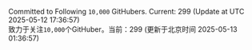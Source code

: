 Committed to Following `10,000` GitHubers. Current: <!-- FOLLOWING_COUNT -->299<!-- FOLLOWING_COUNT --> (Update at UTC <!-- LAST_UPDATED -->2025-05-12 17:36:57<!-- LAST_UPDATED -->)<br>
致力于关注`10,000`个GitHuber。当前：<!-- FOLLOWING_COUNT -->299<!-- FOLLOWING_COUNT --> (更新于北京时间 <!-- LAST_UPDATED_CST -->2025-05-13 01:36:57<!-- LAST_UPDATED_CST -->)
